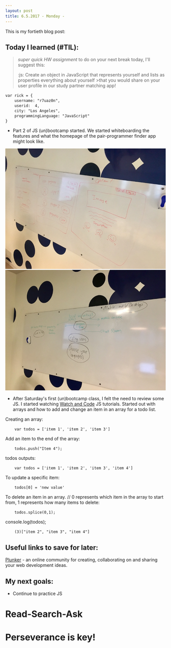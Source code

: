 ```yaml
---
layout: post
title: 6.5.2017 - Monday - 
---
```


This is my fortieth blog post: 

## Today I learned (#TIL):   

>*super quick HW assignment* to do on your next break today, I'll suggest this:
>
>:js: Create an object in JavaScript that represents yourself and lists as properties everything about yourself >that you would share on your user profile in our study partner matching app!
>

```
var rick = {
    username: "r7uaz0n", 
    userid:  4,
    city: "Los Angeles",
    programmingLanguage: "JavaScript"  
}
```

- Part 2 of JS (un)bootcamp started.  We started whiteboarding the features and what the homepage of the pair-programmer finder app might look like.

![whiteboard1](/images/features_1.jpg)
![whiteboard2](/images/features_2.jpg)


- After Saturday's first (un)bootcamp class, I felt the need to review some JS.  I started watching [Watch and Code](https://watchandcode.com) JS tutorials. 
Started out with arrays and how to add and change an item in an array for a todo list.


Creating an array:

```
	var todos = ['item 1', 'item 2', 'item 3']
```

Add an item to the end of the array:

```
	todos.push("Item 4");
```

todos outputs:

```
	var todos = ['item 1', 'item 2', 'item 3', 'item 4']
```

To update a specific item:

```
	todos[0] = 'new value'
```

To delete an item in an array.  // 0 represents which item in the array to start from, 1 represents how many items to delete:

```
	todos.splice(0,1); 
```

console.log(todos);

```
	(3)["item 2", "item 3", "item 4"]
```


## Useful links to save for later:

[Plunker](http://plnkr.co/) - an online community for creating, collaborating on and sharing your web development ideas.


## My next goals:

- Continue to practice JS

# Read-Search-Ask

# Perseverance is key!







